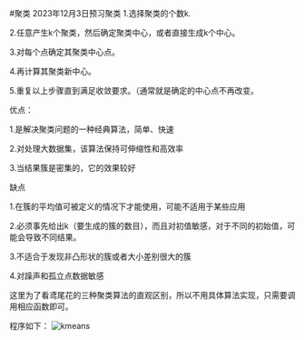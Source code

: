 #聚类
2023年12月3日预习聚类
1.选择聚类的个数k.

2.任意产生k个聚类，然后确定聚类中心，或者直接生成k个中心。

3.对每个点确定其聚类中心点。

4.再计算其聚类新中心。

5.重复以上步骤直到满足收敛要求。（通常就是确定的中心点不再改变。

 

优点：

1.是解决聚类问题的一种经典算法，简单、快速

2.对处理大数据集，该算法保持可伸缩性和高效率

3.当结果簇是密集的，它的效果较好

缺点

1.在簇的平均值可被定义的情况下才能使用，可能不适用于某些应用

2.必须事先给出k（要生成的簇的数目），而且对初值敏感，对于不同的初始值，可能会导致不同结果。

3.不适合于发现非凸形状的簇或者大小差别很大的簇

4.对躁声和孤立点数据敏感

这里为了看鸢尾花的三种聚类算法的直观区别，所以不用具体算法实现，只需要调用相应函数即可。

程序如下： 
![kmeans](https://img-blog.csdn.net/20180522233137718)
